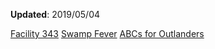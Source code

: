 **Updated**: 2019/05/04

[Facility 343](https://www.nexusmods.com/morrowind/mods/46468)
[Swamp Fever](https://www.nexusmods.com/morrowind/mods/46640)
[ABCs for Outlanders](https://www.nexusmods.com/morrowind/mods/46692/)

